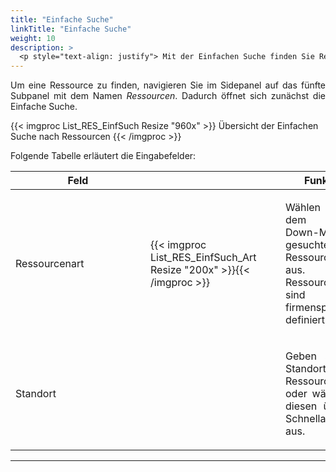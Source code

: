 ```yaml
---
title: "Einfache Suche"
linkTitle: "Einfache Suche"
weight: 10
description: >
  <p style="text-align: justify"> Mit der Einfachen Suche finden Sie Ressourcen anhand des Typs oder Standortes. </p>
---
```

<p style="text-align: justify"> Um eine Ressource zu finden, navigieren Sie im Sidepanel auf das fünfte Subpanel mit dem Namen <i>Ressourcen</i>. Dadurch öffnet sich zunächst die Einfache Suche. </p>

 {{< imgproc List_RES_EinfSuch Resize "960x" >}}
Übersicht der Einfachen Suche nach Ressourcen
{{< /imgproc >}}

<p style="text-align: justify"> Folgende Tabelle erläutert die Eingabefelder: </p>

 |<div style="width:200px">Feld</div>|<div style="width:200px"></div>|Funktion|
 |---|---|---|
 |Ressourcenart|{{< imgproc List_RES_EinfSuch_Art Resize "200x" >}}{{< /imgproc >}}|<p style="text-align: justify"> Wählen Sie aus dem Drop-Down-Menü die gesuchte Ressourcenart aus. Die Ressourcenarten sind firmenspezifisch definiert.</p>|
 |Standort||<p style="text-align: justify">Geben Sie den Standort der Ressource ein oder wählen Sie diesen über die Schnellauswahl aus.</p>|
 ---
